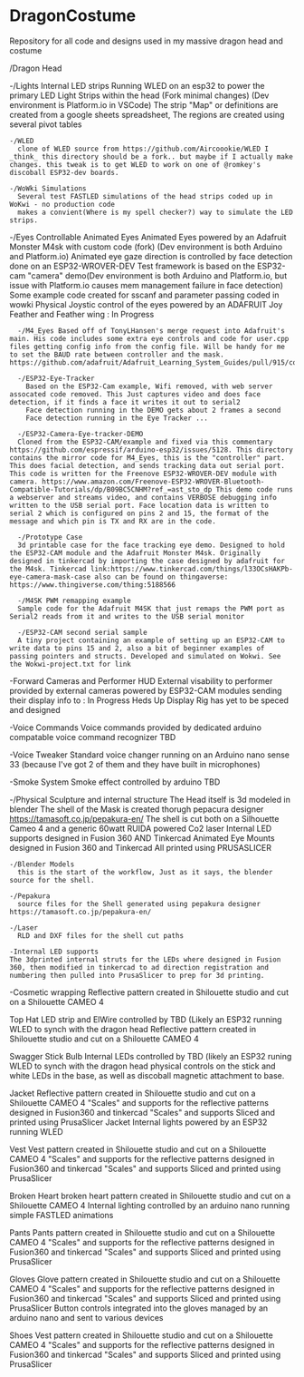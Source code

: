 # DragonCostume 
Repository for all code and designs used in my massive dragon head and costume

/Dragon Head 

  -/Lights 
    Internal LED strips
    Running WLED on an esp32 to power the primary LED Light Strips within the head (Fork minimal changes) (Dev environment is Platform.io in VSCode)
    The strip "Map" or definitions are created from a google sheets spreadsheet, The regions are created using several pivot tables

    -/WLED
      clone of WLED source from https://github.com/Aircoookie/WLED I _think_ this directory should be a fork.. but maybe if I actually make changes. this tweak is to get WLED to work on one of @romkey's discoball ESP32-dev boards. 

    -/WoWki Simulations
      Several test FASTLED simulations of the head strips coded up in WoKwi - no production code
      makes a convient(Where is my spell checker?) way to simulate the LED strips.

  -/Eyes Controllable Animated Eyes
    Animated Eyes powered by an Adafruit Monster M4sk with custom code (fork) (Dev environment is both Arduino and Platform.io)
    Animated eye gaze direction is controlled by face detection done on an ESP32-WROVER-DEV Test framework is based on the ESP32-cam "camera" demo(Dev environment is both Arduino and Platform.io, but issue with Platform.io causes mem management failure in face detection)
    Some example code created for sscanf and parameter passing coded in wowki
    Physical Joystic control of the eyes powered by an ADAFRUIT Joy Feather and Feather wing : In Progress

      -/M4_Eyes Based off of TonyLHansen's merge request into Adafruit's main. His code includes some extra eye controls and code for user.cpp files getting config info from the config file. Will be handy for me to set the BAUD rate between controller and the mask. https://github.com/adafruit/Adafruit_Learning_System_Guides/pull/915/commits/2b4827c8276a8fa8b2f16dbccf2c00a39fa4a631
    
      -/ESP32-Eye-Tracker
        Based on the ESP32-Cam example, Wifi removed, with web server assocated code removed. This Just captures video and does face detection, if it finds a face it writes it out to serial2
        Face detection running in the DEMO gets about 2 frames a second
        Face detection running in the Eye Tracker ...

      -/ESP32-Camera-Eye-tracker-DEMO
      Cloned from the ESP32-CAM/example and fixed via this commentary https://github.com/espressif/arduino-esp32/issues/5128. This directory contains the mirror code for M4_Eyes, this is the "controller" part. This does facial detection, and sends tracking data out serial port. This code is written for the Freenove ESP32-WROVER-DEV module with camera. https://www.amazon.com/Freenove-ESP32-WROVER-Bluetooth-Compatible-Tutorials/dp/B09BC5CNHM?ref_=ast_sto_dp This demo code runs a webserver and streams video, and contains VERBOSE debugging info written to the USB serial port. Face location data is written to serial 2 which is configured on pins 2 and 15, the format of the message and which pin is TX and RX are in the code. 

      -/Prototype Case
      3d printable case for the face tracking eye demo. Designed to hold the ESP32-CAM module and the Adafruit Monster M4sk. Originally designed in tinkercad by importing the case designed by adafruit for the M4sk. Tinkercad link:https://www.tinkercad.com/things/l33OCsHAKPb-eye-camera-mask-case also can be found on thingaverse: https://www.thingiverse.com/thing:5188566

      -/M4SK PWM remapping example
      Sample code for the Adafruit M4SK that just remaps the PWM port as Serial2 reads from it and writes to the USB serial monitor

      -/ESP32-CAM second serial sample
      A tiny project containing an example of setting up an ESP32-CAM to write data to pins 15 and 2, also a bit of beginner examples of passing pointers and structs. Developed and simulated on Wokwi. See the Wokwi-project.txt for link
  
  
  -Forward Cameras and Performer HUD
    External visability to performer provided by external cameras powered by ESP32-CAM modules sending their display info to : In Progress
    Heds Up Display Rig has yet to be speced and designed
    
  -Voice Commands
    Voice commands provided by dedicated arduino compatable voice command recognizer TBD
  
  -Voice Tweaker
    Standard voice changer running on an Arduino nano sense 33 (because I've got 2 of them and they have built in microphones)
    
  -Smoke System
    Smoke effect controlled by arduino TBD

  -/Physical 
    Sculpture and internal structure
    The Head itself is 3d modeled in blender
    The shell of the Mask is created thorugh pepacura designer https://tamasoft.co.jp/pepakura-en/
    The shell is cut both on a Silhouette Cameo 4 and a generic 60watt RUIDA powered Co2 laser
    Internal LED supports designed in Fusion 360 AND Tinkercad
    Animated Eye Mounts designed in Fusion 360 and Tinkercad
    All printed using PRUSASLICER

    -/Blender Models
      this is the start of the workflow, Just as it says, the blender source for the shell.
    
    -/Pepakura
      source files for the Shell generated using pepakura designer https://tamasoft.co.jp/pepakura-en/

    -/Laser
      RLD and DXF files for the shell cut paths

    -Internal LED supports
    The 3dprinted internal struts for the LEDs where designed in Fusion 360, then modified in tinkercad to ad direction registration and numbering then pulled into PrusaSlicer to prep for 3d printing. 



  -Cosmetic wrapping
    Reflective pattern created in Shilouette studio and cut on a Shilouette CAMEO 4
    
Top Hat
    LED strip and ElWire controlled by TBD (Likely an ESP32 running WLED to synch with the dragon head
    Reflective pattern created in Shilouette studio and cut on a Shilouette CAMEO 4
    
Swagger Stick
    Bulb Internal LEDs controlled by TBD (likely an ESP32 runing WLED to synch with the dragon head
    physical controls on the stick and white LEDs in the base, as well as discoball magnetic attachment to base. 
    
Jacket
    Reflective pattern created in Shilouette studio and cut on a Shilouette CAMEO 4
    "Scales" and supports for the reflective patterns designed in Fusion360 and tinkercad
    "Scales" and supports Sliced and printed using PrusaSlicer
    Jacket Internal lights powered by an ESP32 running WLED
    
Vest
    Vest pattern created in Shilouette studio and cut on a Shilouette CAMEO 4
    "Scales" and supports for the reflective patterns designed in Fusion360 and tinkercad
    "Scales" and supports Sliced and printed using PrusaSlicer
    
Broken Heart
    broken heart pattern created in Shilouette studio and cut on a Shilouette CAMEO 4
    Internal lighting controlled by an arduino nano running simple FASTLED animations
    
Pants
    Pants pattern created in Shilouette studio and cut on a Shilouette CAMEO 4
    "Scales" and supports for the reflective patterns designed in Fusion360 and tinkercad
    "Scales" and supports Sliced and printed using PrusaSlicer

Gloves
    Glove pattern created in Shilouette studio and cut on a Shilouette CAMEO 4
    "Scales" and supports for the reflective patterns designed in Fusion360 and tinkercad
    "Scales" and supports Sliced and printed using PrusaSlicer
    Button controls integrated into the gloves managed by an arduino nano and sent to various devices

Shoes
    Vest pattern created in Shilouette studio and cut on a Shilouette CAMEO 4
    "Scales" and supports for the reflective patterns designed in Fusion360 and tinkercad
    "Scales" and supports Sliced and printed using PrusaSlicer

 

